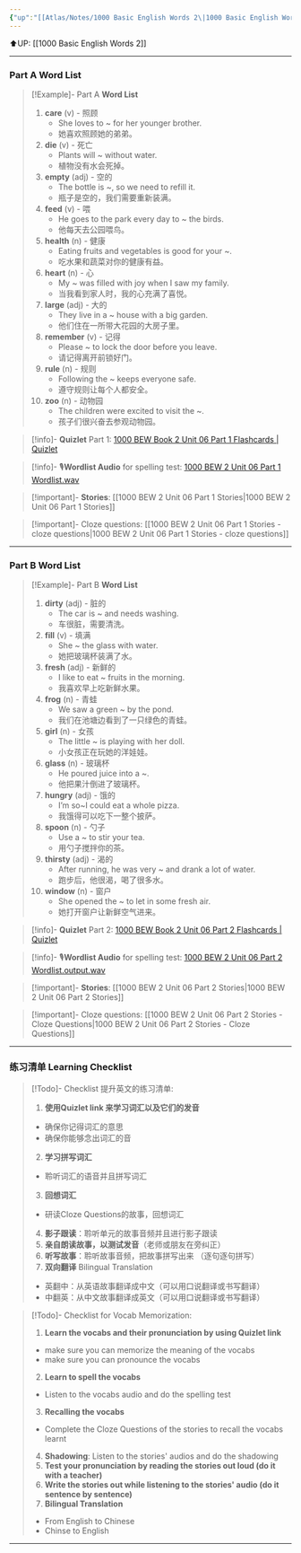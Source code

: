```yaml
---
{"up":"[[Atlas/Notes/1000 Basic English Words 2\|1000 Basic English Words 2]]","dg-publish":true,"permalink":"/atlas/notes/1000-basic-english-words-2-unit-06/","dgPassFrontmatter":true}
---
```


⬆️UP: [[1000 Basic English Words 2]]

---
### Part A Word List


> [!Example]- Part A **Word List**
> 1. **care** (v) - 照顾
>     - She loves to ~ for her younger brother.
>     - 她喜欢照顾她的弟弟。
> 2. **die** (v) - 死亡
>     - Plants will ~ without water.
>     - 植物没有水会死掉。
> 3. **empty** (adj) - 空的
>     - The bottle is ~, so we need to refill it.
>     - 瓶子是空的，我们需要重新装满。
> 4. **feed** (v) - 喂
>     - He goes to the park every day to ~ the birds.
>     - 他每天去公园喂鸟。
> 5. **health** (n) - 健康
>     - Eating fruits and vegetables is good for your ~.
>     - 吃水果和蔬菜对你的健康有益。
> 6. **heart** (n) - 心
>     - My ~ was filled with joy when I saw my family.
>     - 当我看到家人时，我的心充满了喜悦。
> 7. **large** (adj) - 大的
>     - They live in a ~ house with a big garden.
>     - 他们住在一所带大花园的大房子里。
> 8. **remember** (v) - 记得
>     - Please ~ to lock the door before you leave.
>     - 请记得离开前锁好门。
> 9. **rule** (n) - 规则
>     - Following the ~ keeps everyone safe.
>     - 遵守规则让每个人都安全。
> 10. **zoo** (n) - 动物园
>     - The children were excited to visit the ~.
>     - 孩子们很兴奋去参观动物园。


> [!info]- **Quizlet** Part 1: [1000 BEW Book 2 Unit 06 Part 1 Flashcards | Quizlet](https://quizlet.com/my/989147645/1000-bew-book-2-unit-06-part-1-flash-cards/?i=1vbzw5&x=1jqt)

> [!info]- 🎙️**Wordlist Audio** for spelling test: [1000 BEW 2 Unit 06 Part 1 Wordlist.wav]()

> [!important]- **Stories**: [[1000 BEW 2 Unit 06 Part 1 Stories\|1000 BEW 2 Unit 06 Part 1 Stories]]

> [!important]- Cloze questions: [[1000 BEW 2 Unit 06 Part 1 Stories - cloze questions\|1000 BEW 2 Unit 06 Part 1 Stories - cloze questions]]

---
### Part B Word List


> [!Example]- Part B **Word List**
> 1. **dirty** (adj) - 脏的
>     - The car is ~ and needs washing.
>     - 车很脏，需要清洗。
> 2. **fill** (v) - 填满
>     - She ~ the glass with water.
>     - 她把玻璃杯装满了水。
> 3. **fresh** (adj) - 新鲜的
>     - I like to eat ~ fruits in the morning.
>     - 我喜欢早上吃新鲜水果。
> 4. **frog** (n) - 青蛙
>     - We saw a green ~ by the pond.
>     - 我们在池塘边看到了一只绿色的青蛙。
> 5. **girl** (n) - 女孩
>     - The little ~ is playing with her doll.
>     - 小女孩正在玩她的洋娃娃。
> 6. **glass** (n) - 玻璃杯
>     - He poured juice into a ~.
>     - 他把果汁倒进了玻璃杯。
> 7. **hungry** (adj) - 饿的
>     - I’m so~I could eat a whole pizza.
>     - 我饿得可以吃下一整个披萨。
> 8. **spoon** (n) - 勺子
>     - Use a ~ to stir your tea.
>     - 用勺子搅拌你的茶。
> 9. **thirsty** (adj) - 渴的
>     - After running, he was very ~ and drank a lot of water.
>     - 跑步后，他很渴，喝了很多水。
> 10. **window** (n) - 窗户
>     - She opened the ~ to let in some fresh air.
>     - 她打开窗户让新鲜空气进来。

> [!info]- **Quizlet** Part 2: [1000 BEW Book 2 Unit 06 Part 2 Flashcards | Quizlet](https://quizlet.com/my/989147714/1000-bew-book-2-unit-06-part-2-flash-cards/?i=1vbzw5&x=1jqt)

> [!info]- 🎙️**Wordlist Audio** for spelling test: [1000 BEW 2 Unit 06 Part 2 Wordlist.output.wav]()

> [!important]- **Stories**: [[1000 BEW 2 Unit 06 Part 2 Stories\|1000 BEW 2 Unit 06 Part 2 Stories]]

> [!important]- Cloze questions: [[1000 BEW 2 Unit 06 Part 2 Stories - Cloze Questions\|1000 BEW 2 Unit 06 Part 2 Stories - Cloze Questions]]

---
### 练习清单 Learning Checklist

> [!Todo]- Checklist 提升英文的练习清单:
> 1. **使用Quizlet link 来学习词汇以及它们的发音** 
>	- 确保你记得词汇的意思 
>	- 确保你能够念出词汇的音 
> 2. **学习拼写词汇** 
>	- 聆听词汇的语音并且拼写词汇 
> 3. **回想词汇**
>	- 研读Cloze Questions的故事，回想词汇 
> 4. **影子跟读**：聆听单元的故事音频并且进行影子跟读 
> 5. **亲自朗读故事，以测试发音**（老师或朋友在旁纠正）
> 6. **听写故事**：聆听故事音频，把故事拼写出来 （逐句逐句拼写）
> 7. **双向翻译** Bilingual Translation 
>	- 英翻中：从英语故事翻译成中文（可以用口说翻译或书写翻译）
>	- 中翻英：从中文故事翻译成英文（可以用口说翻译或书写翻译）

> [!Todo]- Checklist for Vocab Memorization:
> 
> 1. **Learn the vocabs and their pronunciation by using Quizlet link**
>	- make sure you can memorize the meaning of the vocabs
>	- make sure you can pronounce the vocabs
> 2. **Learn to spell the vocabs**
>	- Listen to the vocabs audio and do the spelling test
> 3. **Recalling the vocabs**
>	- Complete the Cloze Questions of the stories to recall the vocabs learnt
> 4. **Shadowing**: Listen to the stories' audios and do the shadowing
> 5. **Test your pronunciation by reading the stories out loud (do it with a teacher)**
> 6. **Write the stories out while listening to the stories' audio (do it sentence by sentence)**
> 7. **Bilingual Translation** 
> 	- From English to Chinese
> 	- Chinse to English


---
